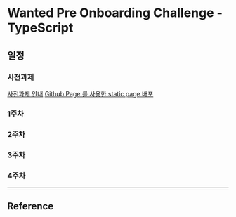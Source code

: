 # Wanted Pre Onboarding Challenge - TypeScript

## 일정

### 사전과제

[사전과제 안내](https://gist.github.com/pocojang/3c3d4470a3d2a978b5ebfb3f613e40fa)
[Github Page 를 사용한 static page 배포](http://mg5566.github.io/wanted-pre-onboarding-challenge-fe-2/)

### 1주차

### 2주차

### 3주차

### 4주차


---
## Reference
